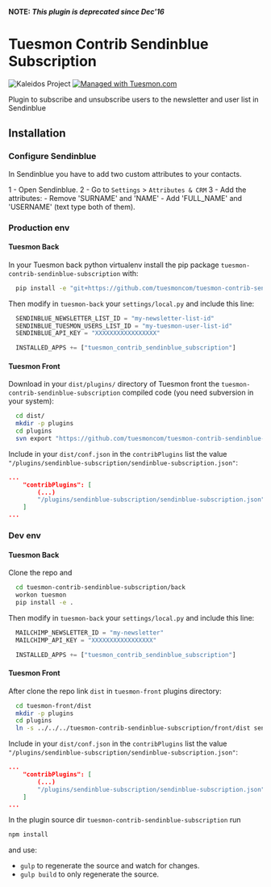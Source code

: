 **NOTE: *This plugin is deprecated since Dec'16***

Tuesmon Contrib Sendinblue Subscription
=====================================

![Kaleidos Project](http://kaleidos.net/static/img/badge.png "Kaleidos Project")
[![Managed with Tuesmon.com](https://manage.tuesmon.com/support/images/tuesmon-badge-gh.png)](https://tuesmon.com "Managed with Tuesmon.com")

Plugin to subscribe and unsubscribe users to the newsletter and user list in Sendinblue


Installation
------------

### Configure Sendinblue

In Sendinblue you have to add two custom attributes to your contacts.

1 - Open Sendinblue.
2 - Go to `Settings` > `Attributes & CRM`
3 - Add the attributes:
    - Remove 'SURNAME' and 'NAME'
    - Add 'FULL_NAME' and 'USERNAME' (text type both of them).


### Production env

#### Tuesmon Back

In your Tuesmon back python virtualenv install the pip package `tuesmon-contrib-sendinblue-subscription` with:

```bash
  pip install -e "git+https://github.com/tuesmoncom/tuesmon-contrib-sendinblue-subscription.git@stable#egg=tuesmon-contrib-sendinblue-subscription&subdirectory=back"
```

Then modify in `tuesmon-back` your `settings/local.py` and include this line:

```python
  SENDINBLUE_NEWSLETTER_LIST_ID = "my-newsletter-list-id"
  SENDINBLUE_TUESMON_USERS_LIST_ID = "my-tuesmon-user-list-id"
  SENDINBLUE_API_KEY = "XXXXXXXXXXXXXXXXX"

  INSTALLED_APPS += ["tuesmon_contrib_sendinblue_subscription"]
```


#### Tuesmon Front

Download in your `dist/plugins/` directory of Tuesmon front the `tuesmon-contrib-sendinblue-subscription` compiled code (you need subversion in your system):

```bash
  cd dist/
  mkdir -p plugins
  cd plugins
  svn export "https://github.com/tuesmoncom/tuesmon-contrib-sendinblue-subscription/branches/stable/front/dist" "sendinblue-subscription"
```

Include in your `dist/conf.json` in the `contribPlugins` list the value `"/plugins/sendinblue-subscription/sendinblue-subscription.json"`:

```json
...
    "contribPlugins": [
        (...)
        "/plugins/sendinblue-subscription/sendinblue-subscription.json"
    ]
...
```


### Dev env

#### Tuesmon Back

Clone the repo and

```bash
  cd tuesmon-contrib-sendinblue-subscription/back
  workon tuesmon
  pip install -e .
```

Then modify in `tuesmon-back` your `settings/local.py` and include this line:

```python
  MAILCHIMP_NEWSLETTER_ID = "my-newsletter"
  MAILCHIMP_API_KEY = "XXXXXXXXXXXXXXXXX"

  INSTALLED_APPS += ["tuesmon_contrib_sendinblue_subscription"]
```


#### Tuesmon Front

After clone the repo link `dist` in `tuesmon-front` plugins directory:

```bash
  cd tuesmon-front/dist
  mkdir -p plugins
  cd plugins
  ln -s ../../../tuesmon-contrib-sendinblue-subscription/front/dist sendinblue-subscription
```

Include in your `dist/conf.json` in the `contribPlugins` list the value `"/plugins/sendinblue-subscription/sendinblue-subscription.json"`:

```json
...
    "contribPlugins": [
        (...)
        "/plugins/sendinblue-subscription/sendinblue-subscription.json"
    ]
...
```

In the plugin source dir `tuesmon-contrib-sendinblue-subscription` run

```bash
npm install
```
and use:

- `gulp` to regenerate the source and watch for changes.
- `gulp build` to only regenerate the source.
